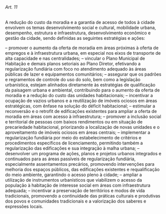 
###### Art. 11
A redução do custo da moradia e a garantia de acesso de todos à cidade envolvem os temas desenvolvimento social e cultural, mobilidade urbana, desempenho, estrutura e infraestrutura, desenvolvimento econômico e gestão da cidade, sendo definidas as seguintes estratégias e ações:

– promover o aumento da oferta de moradia em áreas próximas à oferta de empregos e à infraestrutura urbana, em especial nos eixos de transporte de alta capacidade e nas centralidades;
– vincular o Plano Municipal de Habitação e demais planos setoriais ao Plano Diretor, efetivando a regularização fundiária com foco no atendimento adequado às áreas públicas de lazer e equipamentos comunitários;
– assegurar que os padrões e regramentos de controle do uso do solo, bem como a legislação urbanística, estejam alinhados diretamente às estratégias de qualificação da paisagem urbana e ambiental, contribuindo para o aumento da oferta de moradia e a redução do custo das unidades habitacionais;
– incentivar a ocupação de vazios urbanos e a reutilização de imóveis ociosos em áreas estratégicas, com ênfase na solução do déficit habitacional;
– estimular a reconversão e o retrofit de edificações existentes para ampliar a oferta de moradia em áreas com acesso à infraestrutura;
– promover a inclusão social e territorial de pessoas com baixos rendimentos ou em situação de precariedade habitacional, priorizando a localização de novas unidades e o aproveitamento de imóveis ociosos em áreas centrais;
– implementar a regularização fundiária por meio do estabelecimento de critérios e procedimentos específicos de licenciamento, permitindo também a regularização das edificações e sua integração à malha urbana;
– desenvolver um programa de ações, planos e projetos urbanos integrados e continuados para as áreas passíveis de regularização fundiária, especialmente assentamentos precários, promovendo intervenções para melhoria dos espaços públicos, das edificações existentes e requalificação do meio ambiente, garantindo o acesso pleno à cidade;
– ampliar a utilização de instrumentos urbanísticos que viabilizem o acesso da população à habitação de interesse social em áreas com infraestrutura adequada;
– incentivar a preservação de territórios e modos de vida tradicionais, promovendo a continuidade das práticas culturais e produtivas dos povos e comunidades tradicionais e a valorização dos saberes e expressões locais.
